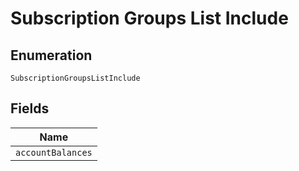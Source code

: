 
# Subscription Groups List Include

## Enumeration

`SubscriptionGroupsListInclude`

## Fields

| Name |
|  --- |
| `accountBalances` |

